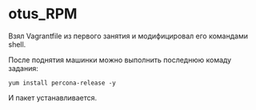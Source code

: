 # otus_RPM

Взял Vagrantfile из первого занятия и модифицировал его командами shell.

После поднятия машинки можно выполнить последнюю комаду задания:

	yum install percona-release -y

И пакет устанавливается.


